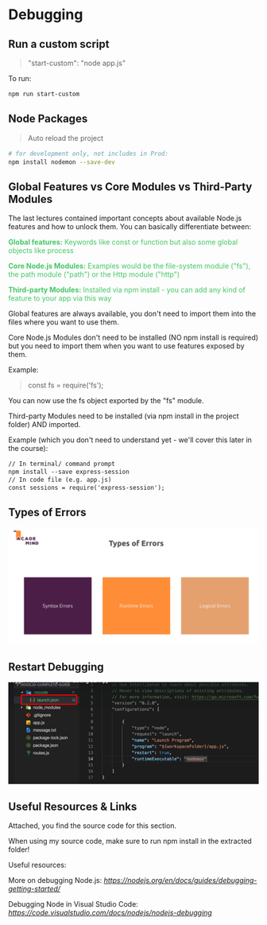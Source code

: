 # Debugging

## Run a custom script

> "start-custom": "node app.js"

To run:

```sh
npm run start-custom
```

## Node Packages

> Auto reload the project

```sh
# for development only, not includes in Prod:
npm install nodemon --save-dev
```

## Global Features vs Core Modules vs Third-Party Modules

The last lectures contained important concepts about available Node.js features and how to unlock them.
You can basically differentiate between:

<span style="color:#44c664">

**Global features:** Keywords like const or function but also some global objects like process

**Core Node.js Modules:** Examples would be the file-system module ("fs"), the path module ("path") or the Http module ("http")

**Third-party Modules:** Installed via npm install - you can add any kind of feature to your app via this way

</span>

Global features are always available, you don't need to import them into the files where you want to use them.

Core Node.js Modules don't need to be installed (NO npm install is required) but you need to import them when you want to use features exposed by them.

Example:

> const fs = require('fs');

You can now use the fs object exported by the "fs" module.

Third-party Modules need to be installed (via npm install in the project folder) AND imported.

Example (which you don't need to understand yet - we'll cover this later in the course):

```
// In terminal/ command prompt
npm install --save express-session
// In code file (e.g. app.js)
const sessions = require('express-session');
```

## Types of Errors

![Types of Errors](TypesOfErrors.png)

## Restart Debugging

![Restart Debugging](RestartDebugging.png)

## Useful Resources & Links

Attached, you find the source code for this section.

When using my source code, make sure to run npm install in the extracted folder!

Useful resources:

More on debugging Node.js: _https://nodejs.org/en/docs/guides/debugging-getting-started/_

Debugging Node in Visual Studio Code: _https://code.visualstudio.com/docs/nodejs/nodejs-debugging_
